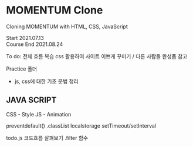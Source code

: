 # MOMENTUM Clone

Cloning MOMENTUM with HTML, CSS, JavaScript

Start 2021.07.13  
Course End 2021.08.24

To do: 
전체 흐름 복습
css 활용하여 사이트 이쁘게 꾸미기 / 다른 사람들 완성품 참고

Practice 폴더
- js, css에 대한 기초 문법 정리

## JAVA SCRIPT

CSS - Style
JS - Animation

preventdefault()
.classList
localstorage
setTimeout/setInterval

todo.js 코드흐름 살펴보기
.filter 함수
